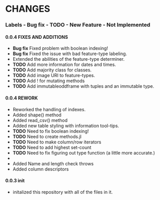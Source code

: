 # CHANGES
### Labels - Bug fix - TODO - New Feature - Not Implemented
#### 0.0.4 FIXES AND ADDITIONS
- **Bug fix** Fixed problem with boolean indexing!
- **Bug fix** Fixed the issue with bad feature-type labeling.
- Extended the abilities of the feature-type determiner.
- **TODO** Add more information for dates and times.
- **TODO** Add majority class for classes.
- **TODO** Add image URI to feature-types.
- **TODO** Add ! for mutating methods
- **TODO** Add immutableoddframe with tuples and an immutable type.
#### 0.0.4 REWORK
- Reworked the handling of indexes.
- Added shape() method
- Added read_csv() method
- Added new table styling with information tool-tips.
- **TODO** Need to fix boolean indexing!
- **TODO** Need to create methods.jl
- **TODO** Need to make column/row iterators
- **TODO** Need to add highest set-count
- **TODO** Need to fix figuring out type function (a little more accurate.)
- 
- Added Name and length check throws
- Added column descriptors
#### 0.0.3 __init__
- initalized this repository with all of the files in it.
